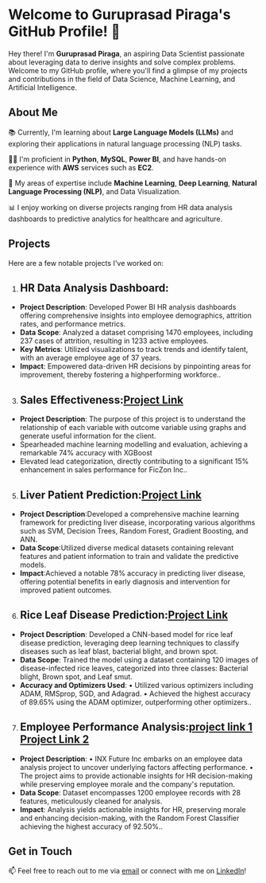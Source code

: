 # Welcome to Guruprasad Piraga's GitHub Profile! 👋

Hey there! I'm **Guruprasad Piraga**, an aspiring Data Scientist passionate about leveraging data to derive insights and solve complex problems. Welcome to my GitHub profile, where you'll find a glimpse of my projects and contributions in the field of Data Science, Machine Learning, and Artificial Intelligence.

## About Me

📚 Currently, I'm learning about **Large Language Models (LLMs)** and exploring their applications in natural language processing (NLP) tasks.

👨‍💻 I'm proficient in **Python**, **MySQL**, **Power BI**, and have hands-on experience with **AWS** services such as **EC2**.

🔬 My areas of expertise include **Machine Learning**, **Deep Learning**, **Natural Language Processing (NLP)**, and Data Visualization.

📊 I enjoy working on diverse projects ranging from HR data analysis dashboards to predictive analytics for healthcare and agriculture.

## Projects

Here are a few notable projects I've worked on:

1. ## **HR Data Analysis Dashboard**:
-  **Project Description**: Developed Power BI HR analysis dashboards offering comprehensive insights into
employee demographics, attrition rates, and performance metrics.
-  **Data Scope**: Analyzed a dataset comprising 1470 employees, including 237 cases of attrition, resulting in 1233
active employees.
-  **Key Metrics**: Utilized visualizations to track trends and identify talent, with an average employee age of 37 years.
-  **Impact**: Empowered data-driven HR decisions by pinpointing areas for improvement, thereby fostering a highperforming workforce..

3. ## **Sales Effectiveness**:[Project Link](https://github.com/Gurupiraga/-Sales-Effectiveness/blob/9441000fe3bc3a115efea01a6e7ac7bde376cfb8/sales%20effectiveness%20.ipynb)
- **Project Description**: The purpose of this project is to understand the relationship of each variable with
outcome variable using graphs and generate useful information for the client.
- Spearheaded machine learning modelling and evaluation, achieving a remarkable 74% accuracy with
XGBoost
- Elevated lead categorization, directly contributing to a significant 15% enhancement in sales
performance for FicZon Inc..

5. ## **Liver Patient Prediction**:[Project Link](https://colab.research.google.com/drive/1hmHLQq5wIIMmD79ZoSh31nf25fMCHVKb?usp=drive_link)
- **Project Description**:Developed a comprehensive machine learning framework for predicting liver disease,
incorporating various algorithms such as SVM, Decision Trees, Random Forest, Gradient Boosting, and
ANN.
- **Data Scope**:Utilized diverse medical datasets containing relevant features and patient information to train
and validate the predictive models.
- **Impact**:Achieved a notable 78% accuracy in predicting liver disease, offering potential benefits in early
diagnosis and intervention for improved patient outcomes.

6. ## **Rice Leaf Disease Prediction**:[Project Link](https://colab.research.google.com/drive/179ckNVHhVDts_1lE5oAKuMjtxnDlj7n2?usp=sharing)
- **Project Description**: Developed a CNN-based model for rice leaf disease prediction, leveraging deep learning
techniques to classify diseases such as leaf blast, bacterial blight, and brown spot.
- **Data Scope**: Trained the model using a dataset containing 120 images of disease-infected rice leaves, categorized into
three classes: Bacterial blight, Brown spot, and Leaf smut.
- **Accuracy and Optimizers Used**:
• Utilized various optimizers including ADAM, RMSprop, SGD, and Adagrad.
• Achieved the highest accuracy of 89.65% using the ADAM optimizer, outperforming other optimizers..

7. ## **Employee Performance Analysis**:[project link 1](https://colab.research.google.com/drive/1mWWcpidt6wMr8GlwrcjGJLErh-ad6lpT?usp=sharing) [Project Link 2](https://colab.research.google.com/drive/1Lh0UykUkRvNCeRMGoD6nWhMp9jP97DKv?usp=sharing)
- **Project Description**:
• INX Future Inc embarks on an employee data analysis project to uncover underlying factors affecting performance.
• The project aims to provide actionable insights for HR decision-making while preserving employee morale and the
company's reputation.
- **Data Scope**: Dataset encompasses 1200 employee records with 28 features, meticulously cleaned for analysis.
- **Impact**: Analysis yields actionable insights for HR, preserving morale and enhancing decision-making, with the
Random Forest Classifier achieving the highest accuracy of 92.50%..

## Get in Touch

📫 Feel free to reach out to me via [email](gurupiragaa08@gmail.com) or connect with me on [LinkedIn](www.linkedin.com/in/guruprasad-piraga)!


